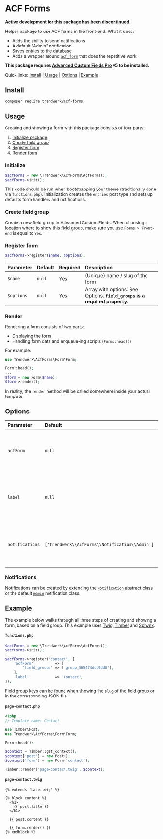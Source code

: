 # ACF Forms
**Active development for this package has been discontinued.**

Helper package to use ACF forms in the front-end. What it does:

- Adds the ability to send notifications
- A default "Admin" notification
- Saves entries to the database
- Adds a wrapper around [`acf_form`](https://www.advancedcustomfields.com/resources/acf_form/) that does the repetitive work

**This package requires [Advanced Custom Fields Pro](https://www.advancedcustomfields.com/pro/) v5 to be installed.**

Quick links: [Install](#install) | [Usage](#usage) | [Options](#options) | [Example](#example)

## Install
```sh
composer require trendwerk/acf-forms
```

## Usage
Creating and showing a form with this package consists of four parts:

1. [Initialize package](#initialize)
2. [Create field group](#create-field-group)
3. [Register form](#register-form)
4. [Render form](#render)

### Initialize
```php
$acfForms = new \Trendwerk\AcfForms\AcfForms();
$acfForms->init();
```

This code should be run when bootstrapping your theme (traditionally done via `functions.php`). Initialization creates the `entries` post type and sets up defaults form handlers and notifications.

### Create field group
Create a new field group in Advanced Custom Fields. When choosing a location where to show this field group, make sure you use `Forms > Front-end` is equal to `Yes`.

### Register form
```php
$acfForms->register($name, $options);
```

| Parameter | Default | Required | Description |
| :--- | :--- | :--- | :--- |
| `$name` | `null` | Yes | (Unique) name / slug of the form
| `$options` | `null` | Yes | Array with options. See [Options](#options). **`field_groups` is a required property.**


### Render
Rendering a form consists of two parts:

- Displaying the form
- Handling form data and enqueue-ing scripts (`Form::head()`)

For example:

```php
use Trendwerk\AcfForms\Form\Form;

Form::head();
...
$form = new Form($name);
$form->render();
```

In reality, the `render` method will be called somewhere inside your actual template.

## Options

| Parameter | Default | Required | Description |
| :--- | :--- | :--- | :--- |
| `acfForm` | `null` | Yes | Options passed to the [`acf_form`](https://www.advancedcustomfields.com/resources/acf_form/) function. **`field_groups` is a required property.**
| `label` | `null` | No | Label used in the e-mail subject and entry title. If left empty, the unique form name will be used
| `notifications` | `['Trendwerk\\AcfForms\\Notification\\Admin']` | No | Notifications that are sent via e-mail after form submission. See [Notifications](#notifications)

### Notifications
Notifications can be created by extending the [`Notification`](https://github.com/trendwerk/acf-forms/blob/master/src/Notification/Notification.php) abstract class or the default [`Admin`](https://github.com/trendwerk/acf-forms/blob/master/src/Notification/Admin.php) notification class.

## Example
The example below walks through all three steps of creating and showing a form, based on a field group. This example uses [Twig](https://github.com/twigphp/Twig), [Timber](https://github.com/timber/timber) and [Sphynx](https://github.com/trendwerk/sphynx).

#### `functions.php`
```php
$acfForms = new \Trendwerk\AcfForms\AcfForms();
$acfForms->init();

$acfForms->register('contact', [
    'acfForm'          => [
        'field_groups' => ['group_565474dcb9dd0'],
    ],
    'label'            => 'Contact',
]);
```

Field group keys can be found when showing the `slug` of the field group or in the corresponding JSON file.

#### `page-contact.php`
```php
<?php
// Template name: Contact

use Timber\Post;
use Trendwerk\AcfForms\Form\Form;

Form::head();

$context = Timber::get_context();
$context['post'] = new Post();
$context['form'] = new Form('contact');

Timber::render('page-contact.twig', $context);

```

#### `page-contact.twig`
```twig
{% extends 'base.twig' %}

{% block content %}
  <h1>
    {{ post.title }}
  </h1>

  {{ post.content }}

  {{ form.render() }}
{% endblock %}
```
